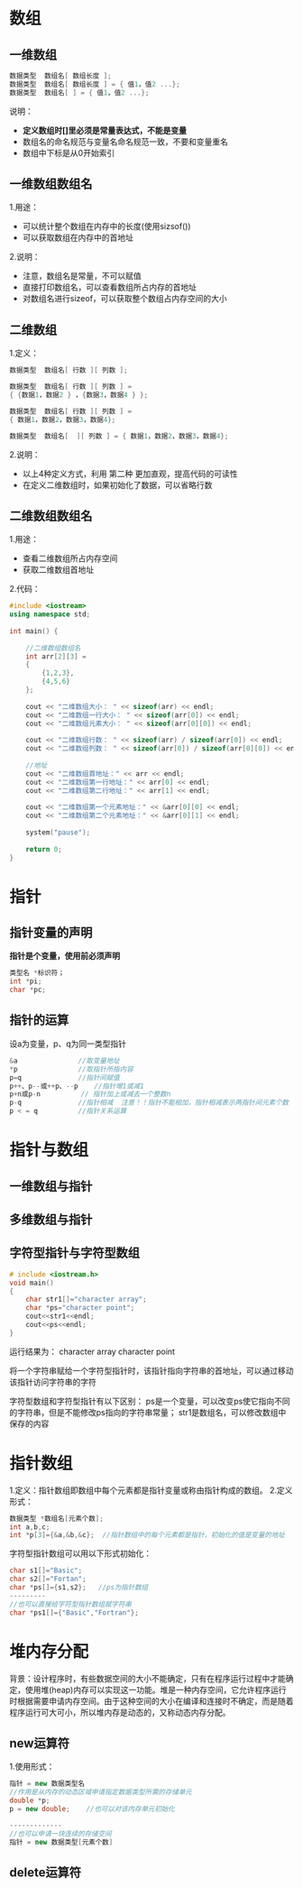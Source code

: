 # 数组

## 一维数组

```cpp
数据类型  数组名[ 数组长度 ];
数据类型  数组名[ 数组长度 ] = { 值1，值2 ...};
数据类型  数组名[ ] = { 值1，值2 ...};
```
说明：
- **定义数组时[]里必须是常量表达式，不能是变量**
- 数组名的命名规范与变量名命名规范一致，不要和变量重名
- 数组中下标是从0开始索引

## 一维数组数组名
1.用途：
- 可以统计整个数组在内存中的长度(使用sizsof())
- 可以获取数组在内存中的首地址

2.说明：

- 注意，数组名是常量，不可以赋值
- 直接打印数组名，可以查看数组所占内存的首地址
- 对数组名进行sizeof，可以获取整个数组占内存空间的大小

## 二维数组
1.定义：
```cpp
数据类型  数组名[ 行数 ][ 列数 ]; 

数据类型  数组名[ 行数 ][ 列数 ] = 
{ {数据1，数据2 } ，{数据3，数据4 } };

数据类型  数组名[ 行数 ][ 列数 ] = 
{ 数据1，数据2，数据3，数据4};

数据类型  数组名[  ][ 列数 ] = { 数据1，数据2，数据3，数据4};
```

2.说明：
- 以上4种定义方式，利用 第二种 更加直观，提高代码的可读性
- 在定义二维数组时，如果初始化了数据，可以省略行数

## 二维数组数组名
1.用途：
- 查看二维数组所占内存空间
- 获取二维数组首地址

2.代码：
```cpp
#include <iostream>
using namespace std;
 
int main() {
 
	//二维数组数组名
	int arr[2][3] =
	{
		{1,2,3},
		{4,5,6}
	};
 
	cout << "二维数组大小： " << sizeof(arr) << endl;
	cout << "二维数组一行大小： " << sizeof(arr[0]) << endl;
	cout << "二维数组元素大小： " << sizeof(arr[0][0]) << endl;
 
	cout << "二维数组行数： " << sizeof(arr) / sizeof(arr[0]) << endl;
	cout << "二维数组列数： " << sizeof(arr[0]) / sizeof(arr[0][0]) << endl;
 
	//地址
	cout << "二维数组首地址：" << arr << endl;
	cout << "二维数组第一行地址：" << arr[0] << endl;
	cout << "二维数组第二行地址：" << arr[1] << endl;
 
	cout << "二维数组第一个元素地址：" << &arr[0][0] << endl;
	cout << "二维数组第二个元素地址：" << &arr[0][1] << endl;
 
	system("pause");
 
	return 0;
}
```


# 指针

## 指针变量的声明
**指针是个变量，使用前必须声明**
```cpp
类型名 *标识符；
int *pi;
char *pc;
```

## 指针的运算
设a为变量，p、q为同一类型指针
```cpp
&a               //取变量地址
*p               //取指针所指内容
p=q              //指针间赋值
p++、p--或++p、--p    //指针增1或减1
p+n或p-n          // 指针加上或减去一个整数n
p-q              //指针相减  注意！！指针不能相加，指针相减表示两指针间元素个数
p < = q          //指针关系运算
```

# 指针与数组

## 一维数组与指针

## 多维数组与指针

## 字符型指针与字符型数组

```cpp
# include <iostream.h>
void main()
{
	char str1[]="character array";
	char *ps="character point";
	cout<<str1<<endl;
	cout<<ps<<endl;
}
```
运行结果为：
character array
character point

将一个字符串赋给一个字符型指针时，该指针指向字符串的首地址，可以通过移动该指针访问字符串的字符

字符型数组和字符型指针有以下区别：
	ps是一个变量，可以改变ps使它指向不同的字符串，但是不能修改ps指向的字符串常量；
	str1是数组名，可以修改数组中保存的内容


# 指针数组
1.定义：指针数组即数组中每个元素都是指针变量或称由指针构成的数组。
2.定义形式：
```cpp
数据类型 *数组名[元素个数];
int a,b,c;
int *p[3]={&a,&b,&c};  //指针数组中的每个元素都是指针，初始化的值是变量的地址
```

字符型指针数组可以用以下形式初始化：
```cpp
char s1[]="Basic";
char s2[]="Fortan";
char *ps[]={s1,s2};   //ps为指针数组
---------
//也可以直接给字符型指针数组赋字符串
char *ps1[]={"Basic","Fortran"};
```


# 堆内存分配
背景：设计程序时，有些数据空间的大小不能确定，只有在程序运行过程中才能确定，使用堆(heap)内存可以实现这一功能。堆是一种内存空间，它允许程序运行时根据需要申请内存空间。由于这种空间的大小在编译和连接时不确定，而是随着程序运行可大可小，所以堆内存是动态的，又称动态内存分配。

## new运算符
1.使用形式：
```cpp
指针 = new 数据类型名
//作用是从内存的动态区域申请指定数据类型所需的存储单元
double *p;
p = new double;    //也可以对该内存单元初始化

-------------
//也可以申请一块连续的存储空间
指针 = new 数据类型[元素个数]
```

## delete运算符
